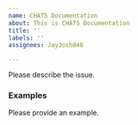 ```yaml
---
name: CHATS Documentation
about: This is CHATS Documentation
title: ''
labels: ''
assignees: JayJosh846

---
```


Please describe the issue.

### Examples

Please provide an example.